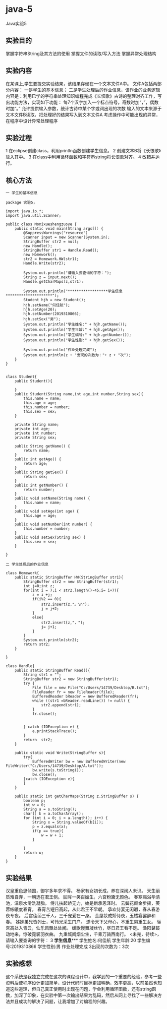 # java-5
Java实验5
## 实验目的
掌握字符串String及其方法的使用
掌握文件的读取/写入方法
掌握异常处理结构
## 实验内容
在某课上,学生要提交实验结果，该结果存储在一个文本文件A中。
文件A包括两部分内容：
一是学生的基本信息；
二是学生处理后的作业信息，该作业的业务逻辑内容是：利用已学的字符串处理知识编程完成《长恨歌》古诗的整理对齐工作，写出功能方法，实现如下功能：
每7个汉字加入一个标点符号，奇数时加“，”，偶数时加“。”
允许提供输入参数，统计古诗中某个字或词出现的次数
输入的文本来源于文本文件B读取，把处理好的结果写入到文本文件A
考虑操作中可能出现的异常，在程序中设计异常处理程序


## 实验过程
1 在eclipse创建class，利用println函数创建学生信息。
2 创建文本B将《长恨歌》放入其中。
3 在class中利用循环函数和字符串string将长恨歌对齐。
4 改错并运行。
## 核心方法
```
一 学生的基本信息

package 实验5;

import java.io.*;
import java.util.Scanner;

public class Monixueshengzuoye {
    public static void main(String args[]) {
        @SuppressWarnings("resource")
		Scanner input = new Scanner(System.in);
        StringBuffer str2 = null;
        new Handle();
        StringBuffer str1 = Handle.Read();
        new Homework();
        str2 = Homework.HW(str1);
        Handle.Write(str2);

        System.out.println("请输入要查询的字符：");
        String z = input.next();
        Handle.getCharMaps(z,str1);

        System.out.println("******************学生信息*********************");
        Student hjh = new Student();
        hjh.setName("何佳航");
        hjh.setAge(20);
        hjh.setNumber(2019310866);
        hjh.setSex("男");
        System.out.println("学生姓名:" + hjh.getName());
        System.out.println("学生年龄:" + hjh.getAge());
        System.out.println("学生编号:" + hjh.getNumber());
        System.out.println("学生性别:" + hjh.getSex());

        System.out.println("作业处理完成");
        System.out.println(z + "出现的次数为："+ z + "次");
    }
}


class Student{
    public Student(){

    }
    public Student(String name,int age,int number,String sex){
        this.name = name;
        this.age = age;
        this.number = number;
        this.sex = sex;
    }

    private String name;
    private int age;
    private int number;
    private String sex;

    public String getName() {
        return name;
    }
    public int getAge() {
        return age;
    }
    public String getSex() {
        return sex;
    }
    public int getNumber() {
        return number;
    }
    public void setName(String name) {
        this.name = name;
    }
    public void setAge(int age) {
        this.age = age;
    }
    public void setNumber(int number) {
        this.number = number;
    }
    public void setSex(String sex) {
        this.sex = sex;
    }

}

二 学生处理后的作业信息

class Homework{
    public static StringBuffer HW(StringBuffer str1){
        StringBuffer str2 = new StringBuffer(str1);
        int j=0;int z;
        for(int i = 7;i < str2.length()-45;i= i+7){
            z = i +j;
            if(i%2 == 0){
                str2.insert(z,"。\n");
                j = j+2;
            }
            else{
                str2.insert(z,"，");
                j= j+1;
            }
        }
        System.out.println(str2);
        return str2;
    }

}

class Handle{
    public static StringBuffer Read(){
        String str1 = "";
        StringBuffer str2 = new StringBuffer(str1);
        try {
            File file = new File("C:/Users/14739/Desktop/B.txt");
            FileReader fr = new FileReader(file);
            BufferedReader bReader = new BufferedReader(fr);
            while ((str1 =bReader.readLine()) != null) {
                str2.append(str1);
            }
            fr.close();


        } catch (IOException e) {
            e.printStackTrace();
        }
        return  str2;
    }

    public static void Write(StringBuffer s){
        try{
            BufferedWriter bw = new BufferedWriter(new FileWriter("‪C:/Users/14739/Desktop/A.txt"));
            bw.write(s.toString());
            bw.close();
        }catch (IOException e){
        }
    }

    public static int getCharMaps(String z,StringBuffer s) {
        boolean p;
        int w = 0;
        String a = s.toString();
        char[] b = a.toCharArray();
        for (int i = 0; i < a.length(); i++) {
            String x = String.valueOf(b[i]);
            p = z.equals(x);
            if(p == true){
                w = w + 1;
            }

        }
        return w;
    }
}
```
 ## 实验结果
汉皇重色思倾国，御宇多年求不得。
杨家有女初长成，养在深闺人未识。
天生丽质难自弃，一朝选在君王侧。
回眸一笑百媚生，六宫粉黛无颜色。
春寒赐浴华清池，温泉水滑洗凝脂。
侍儿扶起娇无力，始是新承恩泽时。
云鬓花颜金步摇，芙蓉帐暖度春宵。
春宵苦短日高起，从此君王不早朝。
承欢侍宴无闲暇，春从春游夜专夜。
后宫佳丽三千人，三千宠爱在一身。
金屋妆成娇侍夜，玉楼宴罢醉和春。
姊妹弟兄皆列士，可怜光采生门户。
遂令天下父母心，不重生男重生女。
骊宫高处入青云，仙乐风飘处处闻。
缓歌慢舞凝丝竹，尽日君王看不足。
渔阳鼙鼓动地来，惊破霓裳羽衣曲。
九重城阙烟尘生，千乘万骑西南行。
<未完，待续>，
请输入要查询的字符：
3
******************学生信息*********************
学生姓名:何佳航
学生年龄:20
学生编号:2019310866
学生性别:男
作业处理完成
3出现的次数为：3次
## 实验感想
这个系统是我独立完成在这次的课程设计中，我学到的一个重要的经验，参考一些资料后使程序设计更加简单，设计代码时目标更加明确，效率更高，以前虽然也知道这些道理，但自己真正使用时出现在问题，学会利用循环函数，还有string函数，加深了印象，在实验中第一次输出结果为乱码，然后从网上寻找了一些解决方法并且成功的解决了问题，让我增加了对编程的兴趣。
